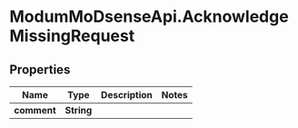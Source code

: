 # ModumMoDsenseApi.AcknowledgeMissingRequest

## Properties

Name | Type | Description | Notes
------------ | ------------- | ------------- | -------------
**comment** | **String** |  | 


